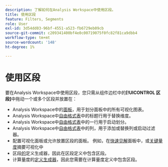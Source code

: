 ```yaml
---
description: 了解如何在Analysis Workspace中使用区段。
title: 使用区段
feature: Filters, Segments
role: User
exl-id: 3d54dd03-96bf-4551-a523-fb6729eb09cb
source-git-commit: c209341400bf4e0c00719075f0fc82f81ca9dbb4
workflow-type: tm+mt
source-wordcount: '148'
ht-degree: 1%

---
```


# 使用区段

要在Analysis Workspace中使用区段，您只需从组件边栏中的&#x200B;**[!UICONTROL 区段]**&#x200B;中拖动一个或多个区段并放置在：

* Analysis Workspace中的[面板](/help/analysis-workspace/c-panels/panels.md)，用于划分面板中的所有可视化图表。
* Analysis Workspace中[自由格式表](/help/analysis-workspace/visualizations/freeform-table/freeform-table.md)中的标题行用于替换维度。
* Analysis Workspace中[自由格式表](/help/analysis-workspace/visualizations/freeform-table/freeform-table.md)中的一行用于启动划分。
* Analysis Workspace中[自由格式表](/help/analysis-workspace/visualizations/freeform-table/freeform-table.md)中的列，用于添加或替换列或启动过滤器。
* 配置可视化面板或允许放置区段的面板。 例如，在[快速见解](/help/analysis-workspace/c-panels/quickinsight.md)面板中，或[关键量度](/help/analysis-workspace/visualizations/key-metric.md)摘要可视化中
* 区段[的](/help/components/segments/seg-builder.md#definition-builder)定义生成器，因此在区段定义中包含区段。
* 计算量度的[定义生成器](/help/components/calc-metrics/cm-workflow/cm-build-metrics.md#definition-builder)，因此您需要在计算量度定义中包含区段。
